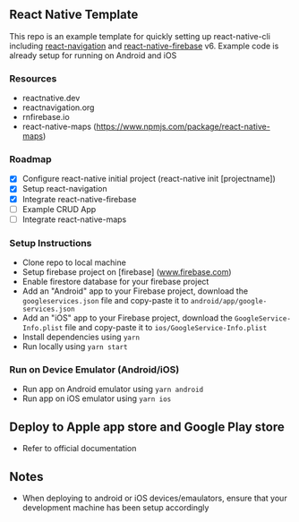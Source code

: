 ## React Native Template

This repo is an example template for quickly setting up react-native-cli including [react-navigation](reactnavigation.org) and [react-native-firebase](rnfirebase.io) v6. Example code is already setup for running on Android and iOS

### Resources

- reactnative.dev
- reactnavigation.org
- rnfirebase.io
- react-native-maps (https://www.npmjs.com/package/react-native-maps)

### Roadmap

- [x] Configure react-native initial project (react-native init [projectname])
- [x] Setup react-navigation
- [x] Integrate react-native-firebase
- [ ] Example CRUD App
- [ ] Integrate react-native-maps

### Setup Instructions

- Clone repo to local machine
- Setup firebase project on [firebase] (www.firebase.com)
- Enable firestore database for your firebase project
- Add an "Android" app to your Firebase project, download the `googleservices.json` file and copy-paste it to `android/app/google-services.json`
- Add an "iOS" app to your Firebase project, download the `GoogleService-Info.plist` file and copy-paste it to `ios/GoogleService-Info.plist`
- Install dependencies using `yarn`
- Run locally using `yarn start`

### Run on Device Emulator (Android/iOS)

- Run app on Android emulator using `yarn android`
- Run app on iOS emulator using `yarn ios`

## Deploy to Apple app store and Google Play store
- Refer to official documentation

## Notes
- When deploying to android or iOS devices/emaulators, ensure that your development machine has been setup accordingly